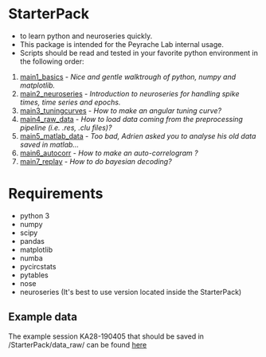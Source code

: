# StarterPack
- to learn python and neuroseries quickly. 
- This package is intended for the Peyrache Lab internal usage. 
- Scripts should be read and tested in your favorite python environment in the following order:

1. [main1_basics](https://github.com/PeyracheLab/StarterPack/blob/master/python/main1_basics.py) - *Nice and gentle walktrough of python, numpy and matplotlib.*
2. [main2_neuroseries](https://github.com/PeyracheLab/StarterPack/blob/master/python/main2_neuroseries.py) - *Introduction to neuroseries for handling spike times, time series and epochs.*
3. [main3_tuningcurves](https://github.com/PeyracheLab/StarterPack/blob/master/python/main3_tuningcurves.py) - *How to make an angular tuning curve?*
4. [main4_raw_data](https://github.com/PeyracheLab/StarterPack/blob/master/python/main4_raw_data.py) - *How to load data coming from the preprocessing pipeline (i.e. .res, .clu files)?*
5. [main5_matlab_data](https://github.com/PeyracheLab/StarterPack/blob/master/python/main5_matlab_data.py) - *Too bad, Adrien asked you to analyse his old data saved in matlab...*
6. [main6_autocorr](https://github.com/PeyracheLab/StarterPack/blob/master/python/main6_autocorr.py) - *How to make an auto-correlogram ?*
7. [main7_replay](https://github.com/PeyracheLab/StarterPack/blob/master/python/main7_replay.py) - *How to do bayesian decoding?*



# Requirements
- python 3
- numpy 
- scipy
- pandas
- matplotlib
- numba
- pycircstats
- pytables
- nose
- neuroseries (It's best to use version located inside the StarterPack)

## Example data

The example session KA28-190405 that should be saved in /StarterPack/data_raw/ can be found [here](https://www.dropbox.com/sh/cuz6x9g0ru3bqvo/AACubJBC4gseHLmBOmY7h8mVa?dl=1)
